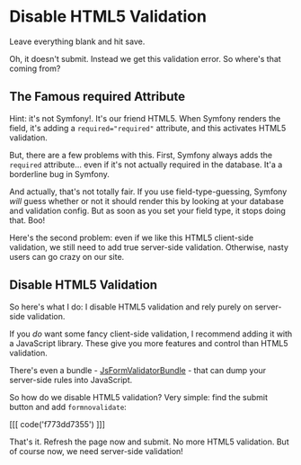 # Disable HTML5 Validation

Leave everything blank and hit save.

Oh, it doesn't submit. Instead we get this validation error. So where's that coming
from?

## The Famous required Attribute

Hint: it's not Symfony!. It's our friend HTML5. When Symfony renders the field, it's
adding a `required="required"` attribute, and this activates HTML5 validation.

But, there are a few problems with this. First, Symfony always adds the `required`
attribute... even if it's not actually required in the database. It'a a borderline
bug in Symfony.

And actually, that's not totally fair. If you use field-type-guessing, Symfony *will*
guess whether or not it should render this by looking at your database and validation
config. But as soon as you set your field type, it stops doing that. Boo!

Here's the second problem: even if we like this HTML5 client-side validation, we
still need to add true server-side validation. Otherwise, nasty users can go crazy
on our site.

## Disable HTML5 Validation

So here's what I do: I disable HTML5 validation and rely purely on server-side validation.

If you *do* want some fancy client-side validation, I recommend adding it with a
JavaScript library. These give you more features and control than HTML5 validation.

There's even a bundle - [JsFormValidatorBundle][1] - that can dump your server-side
rules into JavaScript.

So how do we disable HTML5 validation? Very simple: find the submit button and add
`formnovalidate`:

[[[ code('f773dd7355') ]]]

That's it. Refresh the page now and submit. No more HTML5 validation. But of course
now, we need server-side validation!


[1]: https://github.com/formapro/JsFormValidatorBundle
